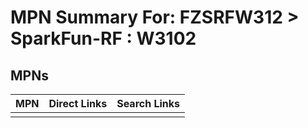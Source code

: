 



# MPN Summary For: FZSRFW312 > SparkFun-RF : W3102

## MPNs
  

|MPN|Direct Links|Search Links|
| :--- | :--- | :--- |
||||
